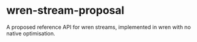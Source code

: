 # wren-stream-proposal
A proposed reference API for wren streams, implemented in wren with no native optimisation.
